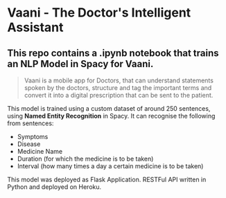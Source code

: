 # Vaani - The Doctor's Intelligent Assistant

## This repo contains a .ipynb notebook that trains an **NLP Model in Spacy** for Vaani.

> Vaani is a mobile app for Doctors, that can understand statements spoken by the doctors, structure and tag the important terms and convert it into a digital prescription that can be sent to the patient.

This model is trained using a custom dataset of around 250 sentences, using **Named Entity Recognition** in Spacy.
It can recognise the following from sentences:
- Symptoms
- Disease
- Medicine Name
- Duration (for which the medicine is to be taken)
- Interval (how many times a day a certain medicine is to be taken)

This model was deployed as Flask Application. RESTFul API written in Python and deployed on Heroku.
